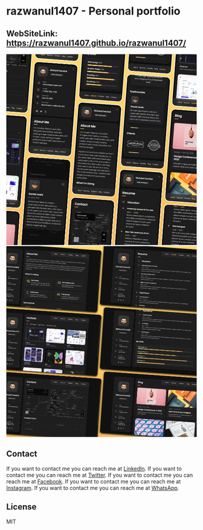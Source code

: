 
# razwanul1407 - Personal portfolio

## WebSiteLink: https://razwanul1407.github.io/razwanul1407/
![vCard Mobile Demo](./website-demo-image/mobile.png "Mobile Demo")
![vCard Desktop Demo](./website-demo-image/desktop.png "Desktop Demo")


## Contact
If you want to contact me you can reach me at [LinkedIn](https://www.linkedin.com/in/mdrazwanulhasan1407).
If you want to contact me you can reach me at [Twitter](https://twitter.com/RazwanulHasan).
If you want to contact me you can reach me at [Facebook](https://www.facebook.com/razwanulhasan/).
If you want to contact me you can reach me at [Instagram](https://www.instagram.com/razwanulhasan/).
If you want to contact me you can reach me at [WhatsApp](+8801749237060).

## License
MIT
